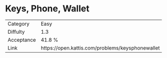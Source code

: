 # Keys, Phone, Wallet

<table>
    <tr>
        <td>Category</td>
        <td>Easy</td>
    </tr>
    <tr>
        <td>Diffulty</td>
        <td>1.3</td>
    </tr>
    <tr>
        <td>Acceptance</td>
        <td>41.8 %</td>
    </tr>
    <tr>
        <td>Link</td>
        <td>https://open.kattis.com/problems/keysphonewallet</td>
    </tr>
</table>